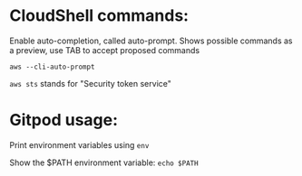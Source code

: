 # CloudShell commands:

Enable auto-completion, called auto-prompt. Shows possible commands as a preview, use TAB to accept proposed commands

`aws --cli-auto-prompt`

`aws sts` stands for "Security token service"

# Gitpod usage:

Print environment variables using `env`

Show the $PATH environment variable: `echo $PATH`
